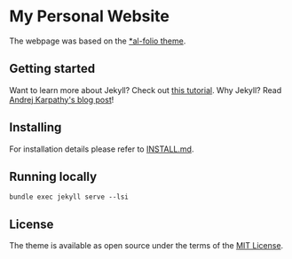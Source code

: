 # My Personal Website

The webpage was based on the [\*al-folio theme](https://github.com/alshedivat/al-folio). 

## Getting started

Want to learn more about Jekyll? Check out [this tutorial](https://www.taniarascia.com/make-a-static-website-with-jekyll/). Why Jekyll? Read [Andrej Karpathy's blog post](https://karpathy.github.io/2014/07/01/switching-to-jekyll/)!

## Installing

For installation details please refer to [INSTALL.md](INSTALL.md).

## Running locally

```
bundle exec jekyll serve --lsi
```

## License

The theme is available as open source under the terms of the [MIT License](https://github.com/alshedivat/al-folio/blob/master/LICENSE).

